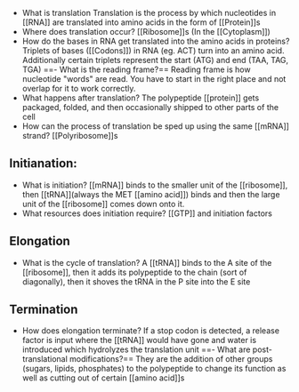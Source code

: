 - What is translation
	Translation is the process by which nucleotides in [[RNA]] are translated into amino acids in the form of [[Protein]]s
- Where does translation occur?
	[[Ribosome]]s (In the [[Cytoplasm]])
-   How do the bases in RNA get translated into the amino acids in proteins?
    Triplets of bases ([[Codons]]) in RNA (eg. ACT) turn into an amino acid. Additionally certain triplets represent the start (ATG) and end (TAA, TAG, TGA)
==- What is the reading frame?==
	Reading frame is how nucleotide "words" are read. You have to start in the right place and not overlap for it to work correctly.
- What happens after translation?
	The polypeptide [[protein]] gets packaged, folded, and then occasionally shipped to other parts of the cell
- How can the process of translation be sped up using the same [[mRNA]] strand?
	[[Polyribosome]]s

## Initianation:
- What is initiation?
	[[mRNA]] binds to the smaller unit of the [[ribosome]], then [[tRNA]](always the MET [[amino acid]]) binds and then the large unit  of the [[ribosome]] comes down onto it. 
- What resources does initiation require?
	[[GTP]] and initiation factors

## Elongation
- What is the cycle of translation?
	A [[tRNA]] binds to the A site of the [[ribosome]], then it adds its polypeptide to the chain (sort of diagonally), then it shoves the tRNA in the P site into the E site

## Termination
- How does elongation terminate?
	If a stop codon is detected, a release factor is input where the [[tRNA]] would have gone and water is introduced which hydrolyzes the translation unit
==- What are post-translational modifications?==
	They are the addition of other groups (sugars, lipids, phosphates) to the polypeptide to change its function as well as cutting out of certain [[amino acid]]s